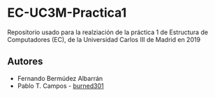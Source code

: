 # EC-UC3M-Practica1
Repositorio usado para la realziación de la práctica 1 de Estructura de Computadores (EC), de la Universidad Carlos III de Madrid en 2019

## Autores
- Fernando Bermúdez Albarrán
- Pablo T. Campos - [burned301](https://github.com/burned301)
